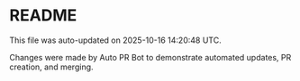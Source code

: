 # README

This file was auto-updated on 2025-10-16 14:20:48 UTC.

Changes were made by Auto PR Bot to demonstrate automated updates, PR creation, and merging.
